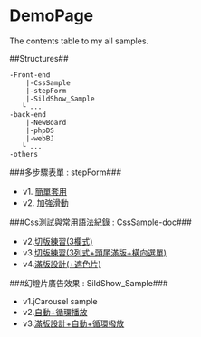 DemoPage
========

The contents table to my all samples.

##Structures##

    -Front-end
        |-CssSample
        |-stepForm
        |-SildShow_Sample
       └ ...
    -back-end
        |-NewBoard
        |-phpDS 
        |-webBJ
       └ ...
    -others
    
    
###多步驟表單 : stepForm###

 * v1. [簡單套用](http://m6fish.github.io/stepForm/demo_v1.html)
 * v2. [加強滑動](http://m6fish.github.io/stepForm/demo_v2.html)
 
###Css測試與常用語法紀錄 : CssSample-doc###

* v2.[切版練習(3欄式)](http://m6fish.github.io/CssSample/index2.html)
* v3.[切版練習(3列式+頭尾滿版+橫向選單)](http://m6fish.github.io/CssSample/index3.html)
* v4.[滿版設計(+遮色片)](http://m6fish.github.io/CssSample/index4.html)
    
###幻燈片廣告效果 : SildShow_Sample###

* v1.jCarousel sample
* v2.[自動+循環播放](http://m6fish.github.io/SildeShow_Sample/sample2/demo.htm)
* v3.[滿版設計+自動+循環撥放](http://m6fish.github.io/SildeShow_Sample/sample3/demo.htm)
